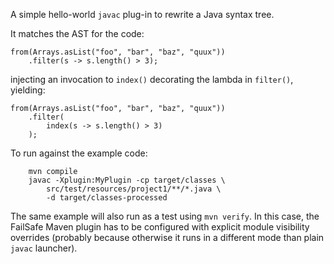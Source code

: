 A simple hello-world `javac` plug-in to rewrite a Java syntax tree.

It matches the AST for the code:

    from(Arrays.asList("foo", "bar", "baz", "quux"))
        .filter(s -> s.length() > 3);

injecting an invocation to `index()` decorating the lambda in `filter()`, yielding:


    from(Arrays.asList("foo", "bar", "baz", "quux"))
        .filter(
            index(s -> s.length() > 3)
        );

To run against the example code:

```
    mvn compile
    javac -Xplugin:MyPlugin -cp target/classes \
        src/test/resources/project1/**/*.java \
        -d target/classes-processed
```

The same example will also run as a test using `mvn verify`. 
In this case, the FailSafe Maven plugin has to be configured with explicit module visibility overrides (probably because otherwise it runs in a different mode than plain `javac` launcher).


